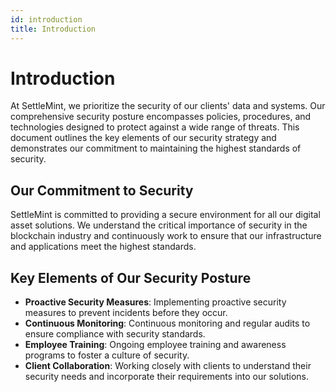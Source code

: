 ```yaml
---
id: introduction
title: Introduction
---
```


# Introduction

At SettleMint, we prioritize the security of our clients' data and systems. Our comprehensive security posture encompasses policies, procedures, and technologies designed to protect against a wide range of threats. This document outlines the key elements of our security strategy and demonstrates our commitment to maintaining the highest standards of security.

## Our Commitment to Security

SettleMint is committed to providing a secure environment for all our digital asset solutions. We understand the critical importance of security in the blockchain industry and continuously work to ensure that our infrastructure and applications meet the highest standards.

## Key Elements of Our Security Posture

- **Proactive Security Measures**: Implementing proactive security measures to prevent incidents before they occur.
- **Continuous Monitoring**: Continuous monitoring and regular audits to ensure compliance with security standards.
- **Employee Training**: Ongoing employee training and awareness programs to foster a culture of security.
- **Client Collaboration**: Working closely with clients to understand their security needs and incorporate their requirements into our solutions.
